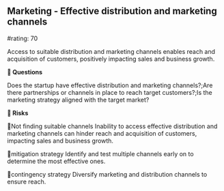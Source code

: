 

## Marketing - Effective distribution and marketing channels

#rating: 70


Access to suitable distribution and marketing channels enables reach and acquisition of customers, positively impacting sales and business growth.

**💭 Questions**

Does the startup have effective distribution and marketing channels?;Are there partnerships or channels in place to reach target customers?;Is the marketing strategy aligned with the target market?

**🚨 Risks**

🚨Not finding suitable channels
Inability to access effective distribution and marketing channels can hinder reach and acquisition of customers, impacting sales and business growth.

🚨mitigation strategy
Identify and test multiple channels early on to determine the most effective ones.

🚨contingency strategy
Diversify marketing and distribution channels to ensure reach.




